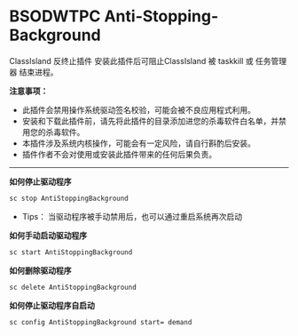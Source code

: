# BSODWTPC Anti-Stopping-Background

ClassIsland 反终止插件
安装此插件后可阻止ClassIsland 被 taskkill 或 任务管理器 结束进程。

**注意事项：**

- 此插件会禁用操作系统驱动签名校验，可能会被不良应用程式利用。
- 安装和下载此插件前，请先将此插件的目录添加进您的杀毒软件白名单，并禁用您的杀毒软件。
- 本插件涉及系统内核操作，可能会有一定风险，请自行斟酌后安装。
- 插件作者不会对使用或安装此插件带来的任何后果负责。

***

**如何停止驱动程序**
``` cmd
sc stop AntiStoppingBackground
```
* Tips： 当驱动程序被手动禁用后，也可以通过重启系统再次启动

**如何手动启动驱动程序**
``` cmd
sc start AntiStoppingBackground
```
 **如何删除驱动程序**
``` cmd
sc delete AntiStoppingBackground
```
**如何停止驱动程序自启动**
``` cmd
sc config AntiStoppingBackground start= demand
```